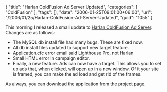 {
	"title": "Harlan ColdFusion Ad Server Updated",
	"categories": [
		"ColdFusion"
	],
	"tags": [],
	"date": "2006-01-25T09:01:00+06:00",
	"url": "/2006/01/25/Harlan-ColdFusion-Ad-Server-Updated",
	"guid": "1055"
}

This morning I released a small update to <a href="http://ray.camdenfamily.com/projects/harlan">Harlan ColdFusion Ad Server</a>. Changes are as follows:

<ul>
<li>The MySQL db install file had many bugs. These are fixed now.
<li>All db install files updated to support new target feature.
<li>Application.cfc error email said Lighthouse Pro, not Harlan
<li>Small HTML error in campaign editor.
<li>Finally, a new feature. Ads can now have a target. This allows you to set up ads that, when clicked, will open up in a new window. Of it your site is framed, you can make the ad load and get rid of the frames.
</ul>

As always, you can download the application from the <a href="http://ray.camdenfamily.com/projects/harlan">project page</a>.